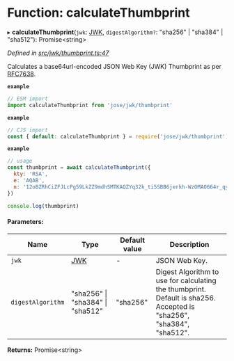 # Function: calculateThumbprint

▸ **calculateThumbprint**(`jwk`: [JWK](../interfaces/_types_d_.jwk.md), `digestAlgorithm?`: \"sha256\" \| \"sha384\" \| \"sha512\"): Promise\<string>

*Defined in [src/jwk/thumbprint.ts:47](https://github.com/panva/jose/blob/v3.4.0/src/jwk/thumbprint.ts#L47)*

Calculates a base64url-encoded JSON Web Key (JWK) Thumbprint as per
[RFC7638](https://tools.ietf.org/html/rfc7638).

**`example`** 
```js
// ESM import
import calculateThumbprint from 'jose/jwk/thumbprint'
```

**`example`** 
```js
// CJS import
const { default: calculateThumbprint } = require('jose/jwk/thumbprint')
```

**`example`** 
```js
// usage
const thumbprint = await calculateThumbprint({
  kty: 'RSA',
  e: 'AQAB',
  n: '12oBZRhCiZFJLcPg59LkZZ9mdhSMTKAQZYq32k_ti5SBB6jerkh-WzOMAO664r_qyLkqHUSp3u5SbXtseZEpN3XPWGKSxjsy-1JyEFTdLSYe6f9gfrmxkUF_7DTpq0gn6rntP05g2-wFW50YO7mosfdslfrTJYWHFhJALabAeYirYD7-9kqq9ebfFMF4sRRELbv9oi36As6Q9B3Qb5_C1rAzqfao_PCsf9EPsTZsVVVkA5qoIAr47lo1ipfiBPxUCCNSdvkmDTYgvvRm6ZoMjFbvOtgyts55fXKdMWv7I9HMD5HwE9uW839PWA514qhbcIsXEYSFMPMV6fnlsiZvQQ'
})

console.log(thumbprint)
```

#### Parameters:

Name | Type | Default value | Description |
------ | ------ | ------ | ------ |
`jwk` | [JWK](../interfaces/_types_d_.jwk.md) | - | JSON Web Key. |
`digestAlgorithm` | \"sha256\" \| \"sha384\" \| \"sha512\" | "sha256" | Digest Algorithm to use for calculating the thumbprint. Default is sha256. Accepted is "sha256", "sha384", "sha512".  |

**Returns:** Promise\<string>
